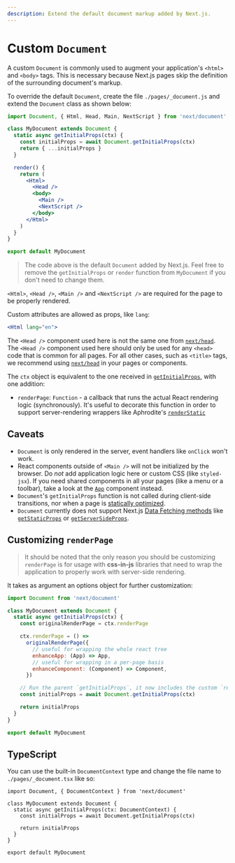 ```yaml
---
description: Extend the default document markup added by Next.js.
---
```


# Custom `Document`

A custom `Document` is commonly used to augment your application's `<html>` and `<body>` tags. This is necessary because Next.js pages skip the definition of the surrounding document's markup.

To override the default `Document`, create the file `./pages/_document.js` and extend the `Document` class as shown below:

```jsx
import Document, { Html, Head, Main, NextScript } from 'next/document'

class MyDocument extends Document {
  static async getInitialProps(ctx) {
    const initialProps = await Document.getInitialProps(ctx)
    return { ...initialProps }
  }

  render() {
    return (
      <Html>
        <Head />
        <body>
          <Main />
          <NextScript />
        </body>
      </Html>
    )
  }
}

export default MyDocument
```

> The code above is the default `Document` added by Next.js. Feel free to remove the `getInitialProps` or `render` function from `MyDocument` if you don't need to change them.

`<Html>`, `<Head />`, `<Main />` and `<NextScript />` are required for the page to be properly rendered.

Custom attributes are allowed as props, like `lang`:

```jsx
<Html lang="en">
```

The `<Head />` component used here is not the same one from [`next/head`](/docs/api-reference/next/head.md). The `<Head />` component used here should only be used for any `<head>` code that is common for all pages. For all other cases, such as `<title>` tags, we recommend using [`next/head`](/docs/api-reference/next/head.md) in your pages or components.

The `ctx` object is equivalent to the one received in [`getInitialProps`](/docs/api-reference/data-fetching/getInitialProps.md#context-object), with one addition:

- `renderPage`: `Function` - a callback that runs the actual React rendering logic (synchronously). It's useful to decorate this function in order to support server-rendering wrappers like Aphrodite's [`renderStatic`](https://github.com/Khan/aphrodite#server-side-rendering)

## Caveats

- `Document` is only rendered in the server, event handlers like `onClick` won't work.
- React components outside of `<Main />` will not be initialized by the browser. Do _not_ add application logic here or custom CSS (like `styled-jsx`). If you need shared components in all your pages (like a menu or a toolbar), take a look at the [`App`](/docs/advanced-features/custom-app.md) component instead.
- `Document`'s `getInitialProps` function is not called during client-side transitions, nor when a page is [statically optimized](/docs/advanced-features/automatic-static-optimization.md).
- `Document` currently does not support Next.js [Data Fetching methods](/docs/basic-features/data-fetching.md) like [`getStaticProps`](/docs/basic-features/data-fetching.md#getstaticprops-static-generation) or [`getServerSideProps`](/docs/basic-features/data-fetching.md#getserversideprops-server-side-rendering).

## Customizing `renderPage`

> It should be noted that the only reason you should be customizing `renderPage` is for usage with **css-in-js** libraries that need to wrap the application to properly work with server-side rendering.

It takes as argument an options object for further customization:

```jsx
import Document from 'next/document'

class MyDocument extends Document {
  static async getInitialProps(ctx) {
    const originalRenderPage = ctx.renderPage

    ctx.renderPage = () =>
      originalRenderPage({
        // useful for wrapping the whole react tree
        enhanceApp: (App) => App,
        // useful for wrapping in a per-page basis
        enhanceComponent: (Component) => Component,
      })

    // Run the parent `getInitialProps`, it now includes the custom `renderPage`
    const initialProps = await Document.getInitialProps(ctx)

    return initialProps
  }
}

export default MyDocument
```

## TypeScript

You can use the built-in `DocumentContext` type and change the file name to `./pages/_document.tsx` like so:

```tsx
import Document, { DocumentContext } from 'next/document'

class MyDocument extends Document {
  static async getInitialProps(ctx: DocumentContext) {
    const initialProps = await Document.getInitialProps(ctx)

    return initialProps
  }
}

export default MyDocument
```
